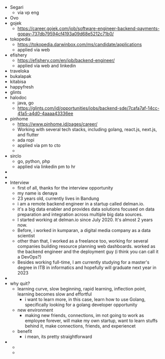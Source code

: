 - Segari
	- via vp eng
- Ovo
- gojek
	- https://career.gojek.com/job/software-engineer-backend-payments-gopay-737db79594cf4193a09d68e5212c71b0/
- tokopedia
	- https://tokopedia.darwinbox.com/ms/candidate/applications
	- applied via  web
- efishery
	- https://efishery.com/en/job/backend-engineer/
	- applied via web and linkedin
- traveloka
- bukalapak
- kitabisa
- happyfresh
- glints
- halodoc
	- java, go
	- https://glints.com/id/opportunities/jobs/backend-sde/7cafa7af-14cc-41a5-a4d0-4aaaa43336ee
- pinhome
	- https://www.pinhome.id/pages/career/
	- Working with several tech stacks, including golang, react.js, next.js, and flutter
	- ada ropi
	- applied via pm to cto
	-
- sirclo
	- go, python, php
	- applied via linkedin pm to hr
-
-
- Interview
	- first of all, thanks for the interview opportunity
	- my name is denaya
	- 23 years old, currently lives in Bandung
	- i am a remote backend engineer in a startup called delman.io.
	- it's a big data enabler and provides data solutions focused on data preparation and integration across multiple big data sources.
	- I started working at delman.io since July 2020. It's almost 2 years now.
	- Before, i worked in kumparan, a digital media company as a data scientist
	- other than that, I worked as a freelance too, working for several companies building resource planning web dashboards. worked as the backend engineer and the deployment guy (i think you can call it a DevOps?)
	- Besides working full-time, I am currently studying for a master's degree in ITB in informatics and hopefully will graduate next year in 2023
-
- why quit?
	- learning curve, slow beginning, rapid learning, inflection point, learning becomes slow and effortful
		- i want to learn more, in this case, learn how to use Golang, specifically looking for a golang developer opportunity
	- new environment
		- making new friends, connections, im not going to work as employee forever, will make my own startup, want to learn stuffs behind it, make connections, friends, and experiencet
	- benefit
		- i mean, its pretty straightforward
-
	-
	-